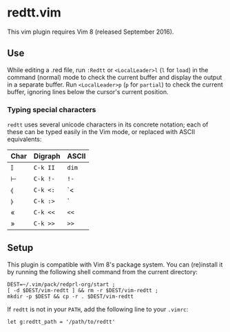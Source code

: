 # redtt.vim

This vim plugin requires Vim 8 (released September 2016).

## Use

While editing a .red file, run `:Redtt` or `<LocalLeader>l` (`l` for `load`) in
the command (normal) mode to check the current buffer and display the output in
a separate buffer. Run `<LocalLeader>p` (`p` for `partial`) to check the current
buffer, ignoring lines below the cursor's current position.

### Typing special characters

`redtt` uses several unicode characters in its concrete notation; each of these
can be typed easily in the Vim mode, or replaced with ASCII equivalents:

| Char | Digraph   | ASCII |
|------|-----------|-------|
| 𝕀    | `C-k II`  | `dim` |
| ⊢    | `C-k !-`  | `!-`  |
| ⦉    | `C-k <:`  | `<| ` |
| ⦊    | `C-k :>`  | `|> ` |
| «    | `C-k <<`  | `<<`  |
| »    | `C-k >>`  | `>>`  |

## Setup

This plugin is compatible with Vim 8's package system. You can (re)install it by
running the following shell command from the current directory:

    DEST=~/.vim/pack/redprl-org/start ;
    [ -d $DEST/vim-redtt ] && rm -r $DEST/vim-redtt ;
    mkdir -p $DEST && cp -r . $DEST/vim-redtt

If `redtt` is not in your `PATH`, add the following line to your `.vimrc`:

    let g:redtt_path = '/path/to/redtt'
